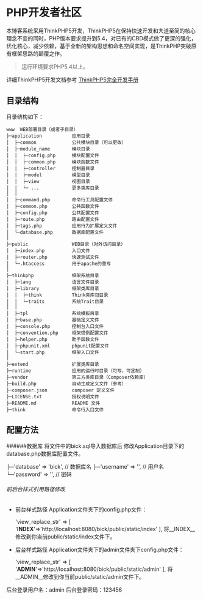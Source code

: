PHP开发者社区
===============


本博客系统采用ThinkPHP5开发，ThinkPHP5在保持快速开发和大道至简的核心理念不变的同时，PHP版本要求提升到5.4，对已有的CBD模式做了更深的强化，优化核心，减少依赖，基于全新的架构思想和命名空间实现，是ThinkPHP突破原有框架思路的颠覆之作。

> 运行环境要求PHP5.4以上。

详细ThinkPHP5开发文档参考 [ThinkPHP5完全开发手册](http://www.kancloud.cn/manual/thinkphp5)

## 目录结构

目录结构如下：

~~~
www  WEB部署目录（或者子目录）
├─application           应用目录
│  ├─common             公共模块目录（可以更改）
│  ├─module_name        模块目录
│  │  ├─config.php      模块配置文件
│  │  ├─common.php      模块函数文件
│  │  ├─controller      控制器目录
│  │  ├─model           模型目录
│  │  ├─view            视图目录
│  │  └─ ...            更多类库目录
│  │
│  ├─command.php        命令行工具配置文件
│  ├─common.php         公共函数文件
│  ├─config.php         公共配置文件
│  ├─route.php          路由配置文件
│  ├─tags.php           应用行为扩展定义文件
│  └─database.php       数据库配置文件
│
├─public                WEB目录（对外访问目录）
│  ├─index.php          入口文件
│  ├─router.php         快速测试文件
│  └─.htaccess          用于apache的重写
│
├─thinkphp              框架系统目录
│  ├─lang               语言文件目录
│  ├─library            框架类库目录
│  │  ├─think           Think类库包目录
│  │  └─traits          系统Trait目录
│  │
│  ├─tpl                系统模板目录
│  ├─base.php           基础定义文件
│  ├─console.php        控制台入口文件
│  ├─convention.php     框架惯例配置文件
│  ├─helper.php         助手函数文件
│  ├─phpunit.xml        phpunit配置文件
│  └─start.php          框架入口文件
│
├─extend                扩展类库目录
├─runtime               应用的运行时目录（可写，可定制）
├─vendor                第三方类库目录（Composer依赖库）
├─build.php             自动生成定义文件（参考）
├─composer.json         composer 定义文件
├─LICENSE.txt           授权说明文件
├─README.md             README 文件
├─think                 命令行入口文件
~~~

## 配置方法

######数据库
将文件中的bick.sql导入数据库后
修改Application目录下的database.php数据库配置文件。

├─'database'       => 'bick',  // 数据库名
├─'username'       => '',  // 用户名
└─'password'       => '',   // 密码

###### 前后台样式引用路径修改
* 前台样式路径
 Application文件夹下的config.php文件：

  'view_replace_str'       => [
        '__INDEX__'=>'http://localhost:8080/bick/public/static/index'
    ],
   将__INDEX__修改到你当前public/static/index文件下。

* 后台样式路径
 Application文件夹下的admin文件夹下config.php文件：

  'view_replace_str'       => [
        '__ADMIN__'=>'http://localhost:8080/bick/public/static/admin'
    ],
   将__ADMIN__修改到你当前public/static/admin文件下。

后台登录用户名：admin
后台登录密码：123456


